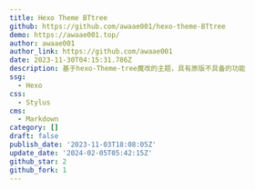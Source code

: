 ```yaml
---
title: Hexo Theme BTtree
github: https://github.com/awaae001/hexo-theme-BTtree
demo: https://awaae001.top/
author: awaae001
author_link: https://github.com/awaae001
date: 2023-11-30T04:15:31.786Z
description: 基于hexo-Theme-tree魔改的主题，具有原版不具备的功能
ssg:
  - Hexo
css:
  - Stylus
cms:
  - Markdown
category: []
draft: false
publish_date: '2023-11-03T18:08:05Z'
update_date: '2024-02-05T05:42:15Z'
github_star: 2
github_fork: 1
---
```

